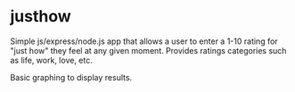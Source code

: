 # justhow

Simple js/express/node.js app that allows a user to enter a 1-10 rating for "just how" they feel at any given moment. Provides ratings categories 
such as life, work, love, etc. 

Basic graphing to display results.

